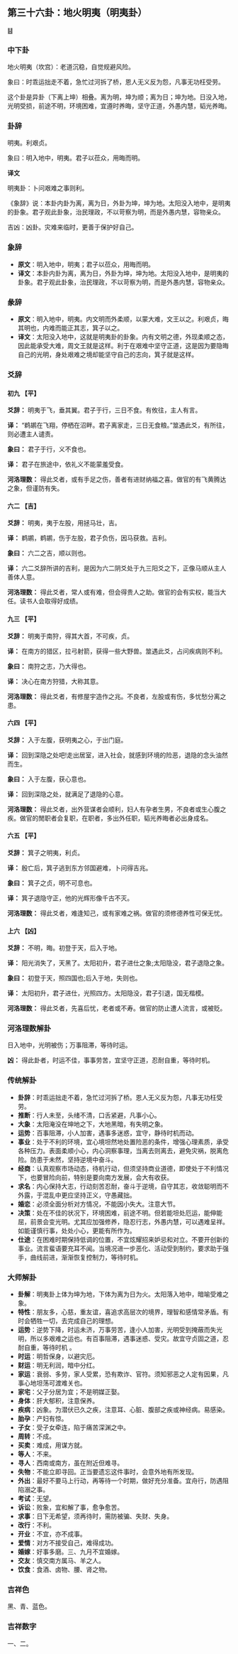## 第三十六卦：地火明夷（明夷卦）

<div class="hexagrams">䷣</div>

### 中下卦

地火明夷（坎宫）：老道沉稳，自觉规避风险。

象曰：时乖运拙走不着，急忙过河拆了桥，恩人无义反为怨，凡事无功枉受劳。

这个卦是异卦（下离上坤）相叠。离为明，坤为顺；离为日；坤为地。日没入地，光明受损，前途不明，环境困难，宜遵时养晦，坚守正道，外愚内慧，韬光养晦。

### 卦辞

明夷。利艰贞。

象曰：明入地中，明夷。君子以莅众，用晦而明。

**译文**

明夷卦：卜问艰难之事则利。

《象辞》说：本卦内卦为离，离为日，外卦为坤，坤为地。太阳没入地中，是明夷的卦象。君子观此卦象，治民理政，不以苛察为明，而是外愚内慧，容物亲众。

吉凶：凶卦。灾难来临时，更善于保护好自己。

### 象辞

- **原文**：明入地中，明夷；君子以莅众，用晦而明。
- **译文**：本卦内卦为离，离为日，外卦为坤，坤为地。太阳没入地中，是明夷的卦象。君子观此卦象，治民理政，不以苛察为明，而是外愚内慧，容物亲众。

### 彖辞

- **原文**：明入地中，明夷。内文明而外柔顺，以蒙大难，文王以之。利艰贞，晦其明也，内难而能正其志，箕子以之。
- **译文**：太阳没入地中，这就是明夷卦的卦象。内有文明之德，外现柔顺之态，因此能承受大难，周文王就是这样。利于在艰难中坚守正道，这是因为要隐晦自己的光明，身处艰难之境却能坚守自己的志向，箕子就是这样。

### 爻辞

#### 初九 【平】

**爻辞：** 明夷于飞，垂其翼。君子于行，三日不食。有攸往，主人有言。

**译：** “鹈鹕在飞翔，停栖在沼畔。君子离家走，三日无食粮。”筮遇此爻，有所往，则必遭主人谴责。

**象曰：** 君子于行，义不食也。

**译：** 君子在旅途中，依礼义不能蒙羞受食。

**河洛理数：** 得此爻者，或有手足之伤，善者有进财纳福之喜。做官的有飞黄腾达之象，但谨防有失。

#### 六二 【吉】

**爻辞：** 明夷，夷于左股，用拯马壮，吉。

**译：** 鹈鹕，鹈鹕，伤于左股，君子负伤，因马获救。吉利。

**象曰：** 六二之吉，顺以则也。

**译：** 六二爻辞所讲的吉利，是因为六二阴爻处于九三阳爻之下，正像马顺从主人善体人意。

**河洛理数：** 得此爻者，常人或有难，但会得贵人之助。做官的会有实权，能当大任。读书人会取得好成绩。

#### 九三 【平】

**爻辞：** 明夷于南狩，得其大首，不可疾，贞。

**译：** 在南方的猎区，拉弓射箭，获得一些大野兽。筮遇此爻，占问疾病则不利。

**象曰：** 南狩之志，乃大得也。

**译：** 决心在南方狩猎，大称其意。

**河洛理数：** 得此爻者，有修屋宇造作之兆。不良者，左股或有伤，多忧愁分离之患。

#### 六四 【平】

**爻辞：** 入于左腹，获明夷之心，于出门庭。

**译：** 回到深隐之处吧!走出居室，进入社会，就感到环境的险恶，退隐的念头油然而生。

**象曰：** 入于左腹，获心意也。

**译：** 回到深隐之处，就满足了退隐的心意。

**河洛理数：** 得此爻者，出外营谋者会顺利，妇人有孕者生男，不良者或生心腹之疾。做官的閒职者会复职，在职者，多出外任职，韬光养晦者必出身成名。

#### 六五 【平】

**爻辞：** 箕子之明夷，利贞。

**译：** 殷亡后，箕子逃到东方邻国避难，卜问得吉兆。

**象曰：** 箕子之贞，明不可息也。

**译：** 箕子退隐守正，他的光辉形像千古不灭。

**河洛理数：** 得此爻者，难逢知己，或有家难之祸。做官的须修德养性可保无忧。

#### 上六 【凶】

**爻辞：** 不明，晦。初登于天，后入于地。

**译：** 阳光消失了，天黑了。太阳初升，君子进仕之象;太阳隐没，君子退隐之象。

**象曰：** 初登于天，照四国也;后入于地，失则也。

**译：** 太阳初升，君子进仕，光照四方。太阳隐没，君子引退，国无楷模。

**河洛理数：** 得此爻者，先喜后忧，老者或不寿。做官的防止遭人流言，或被贬。

### 河洛理数解卦

日入地中，光明被伤；万事阻滞，等待时运。

**凶：** 得此卦者，时运不佳，事事劳苦，宜坚守正道，忍耐自重，等待时机。

### 传统解卦

- **卦辞**：时乖运拙走不着，急忙过河拆了桥。恩人无义反为怨，凡事无功枉受劳。
- **推断**：行人未至，头绪不清，口舌紧避，凡事小心。
- **大象**：太阳淹没在坤地之下，大地黑暗，有失明之象。
- **运势**：百事阻滞，小人加害，遇事多迷惑，宜守，静待时机而动。
- **事业**：处于不利的环境，宜心境坦然地处置险恶的条件，增强心理素质，承受各种压力。表面柔顺小心，内心洞察事理，当离去则离去，避免灾祸，脱离危险。防患于未然，坚持逆境中奋斗。
- **经商**：认真观察市场动态，待机行动，但须坚持商业道德，即使处于不利情况下，也要冒险向前，特别是要向南方发展，会大有收获。
- **求名**：内心保持大志，行动刻苦忍耐，奋斗于逆境，自守其志，收敛聪明而不外露，于混乱中更应坚持正义，守愚藏拙。
- **婚恋**：必须全面分析对方情况，不能因小失大。注意大节。
- **决策**：处在不佳的状况下，环境困难，前途不明。但若能坦处厄运，能伸能屈，前景会变光明。尤其应加强修养，隐忍行志，外愚内慧，可以遇难呈祥。如能谨慎行事，处处小心，更能有所作为。
- **仕途**：在困难时期保持低调的位置，不宜炫耀招来妒忌和对立。不要开创新的事业。流言蜚语要充耳不闻。当境况进一步恶化、活动受到制约，要求助于强手，曲线前进，渐渐恢复控制力，等待时机。

### 大师解卦

- **卦解**：明夷卦上体为坤为地，下体为离为日为火。太阳落入地中，暗喻受难之象。
- **特性**：朋友多，心慈，重友谊，喜追求高层次的境界，理智和感情常矛盾。有时会牺牲一切，去完成自己的理想。
- **运势**：逆势下降，时运未济，万事劳苦，逢小人加害，光明受到掩蔽而失光明，所以多艰难之运也。有百事阻滞，遇事迷惑、受灾。故宜守贞固之道，忍耐自重，等待时机 。
- **时运**：明哲保身，以避灾厄。
- **财运**：明无利润，暗中分红。
- **家运**：衰弱、多劳，家人受累，恐有欺诈、官符。须知邪恶之人定有因果，凡事心地坦荡可渡难关也。
- **家宅**：父子分居为宜；不是明媒正娶。
- **身体**：肝大郁积，注意保养。
- **疾病**：凶象。为潜伏已久之疾，注意耳、心脏、腹部之疾或神经病。易感染。
- **胎孕**：产妇有惊。
- **子女**：受子女牵连，陷于痛苦深渊之中。
- **周转**：不成。
- **买卖**：难成，用谋方就。
- **等人**：不来。
- **寻人**：西南或南方，虽在附近但难寻。
- **失物**：不能立即寻回。正当要遗忘这件事时，会意外地有所发现。
- **外出**：最好不要马上行动，再等待一个时期，做好充分准备。宜舟行，防遇阻陷溺之事。
- **考试**：无望。
- **诉讼**：败象，宜和解了事，愈争愈苦。
- **求事**：日下无希望，须再待时，需防被骗、失财、失身。
- **改行**：不利。
- **开业**：不宜，亦不成事。
- **爱情**：对方不接受自己，难得成功。
- **婚嫁**：好事多磨。三、九月不宜婚嫁。
- **交友**：慎交南方属马、羊之人。
- **饮食**：食酒、卤物、腰、肾之物。

### 吉祥色

黑、青、蓝色。

### 吉祥数字

一、二。





